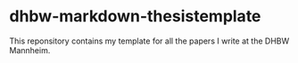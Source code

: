 # dhbw-markdown-thesistemplate
This reponsitory contains my template for all the papers I write at the DHBW Mannheim. 
